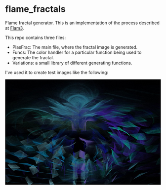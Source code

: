 # flame_fractals
Flame fractal generator.  This is an implementation of the process described at [Flam3](https://flam3.com).

This repo contains three files:
- PlasFrac: The main file, where the fractal image is generated.
- Funcs: The color handler for a particular function being used to generate the fractal.
- Variations: a small library of different generating functions.

I've used it to create test images like the following:

![blossom-example](https://github.com/slz4025/flame_fractals/blob/master/blossom.jpg)
